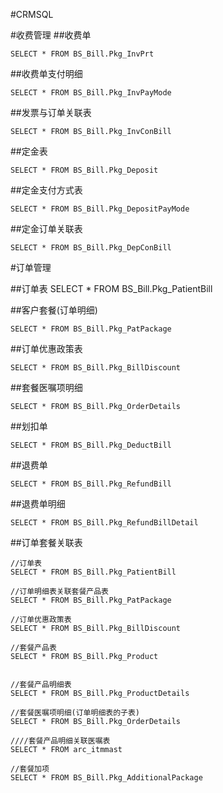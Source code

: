 #CRMSQL

#收费管理
##收费单

	SELECT * FROM BS_Bill.Pkg_InvPrt

##收费单支付明细

	SELECT * FROM BS_Bill.Pkg_InvPayMode


##发票与订单关联表

	SELECT * FROM BS_Bill.Pkg_InvConBill

##定金表

	SELECT * FROM BS_Bill.Pkg_Deposit

##定金支付方式表

	SELECT * FROM BS_Bill.Pkg_DepositPayMode

##定金订单关联表

	SELECT * FROM BS_Bill.Pkg_DepConBill



#订单管理

##订单表
	SELECT * FROM BS_Bill.Pkg_PatientBill


##客户套餐(订单明细)

	SELECT * FROM BS_Bill.Pkg_PatPackage

##订单优惠政策表

	SELECT * FROM BS_Bill.Pkg_BillDiscount

##套餐医嘱项明细

	SELECT * FROM BS_Bill.Pkg_OrderDetails


##划扣单

	SELECT * FROM BS_Bill.Pkg_DeductBill

##退费单

	SELECT * FROM BS_Bill.Pkg_RefundBill

##退费单明细

	SELECT * FROM BS_Bill.Pkg_RefundBillDetail




##订单套餐关联表

	//订单表
	SELECT * FROM BS_Bill.Pkg_PatientBill
	
	//订单明细表关联套餐产品表
	SELECT * FROM BS_Bill.Pkg_PatPackage
	
	//订单优惠政策表
	SELECT * FROM BS_Bill.Pkg_BillDiscount
	
	//套餐产品表
	SELECT * FROM BS_Bill.Pkg_Product
	
	
	//套餐产品明细表
	SELECT * FROM BS_Bill.Pkg_ProductDetails
	
	//套餐医嘱项明细(订单明细表的子表)
	SELECT * FROM BS_Bill.Pkg_OrderDetails
	
	////套餐产品明细关联医嘱表
	SELECT * FROM arc_itmmast
	
	//套餐加项
	SELECT * FROM BS_Bill.Pkg_AdditionalPackage

